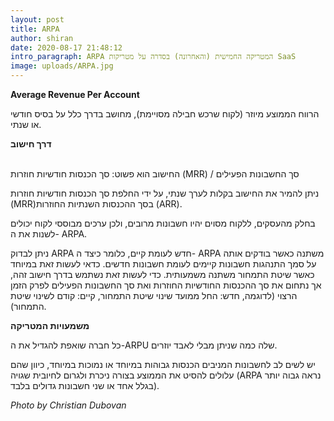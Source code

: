 ```yaml
---
layout: post
title: ARPA
author: shiran
date: 2020-08-17 21:48:12
intro_paragraph: ARPA המטריקה החמישית (והאחרונה) בסדרה על מטריקות SaaS
image: uploads/ARPA.jpg
---
```

**Average Revenue Per Account**


הרווח הממוצע מיוזר (לקוח שרכש חבילה מסויימת), מחושב בדרך כלל על בסיס חודשי או שנתי. 

**דרך חישוב** <BR><BR>

החישוב הוא פשוט:
סך הכנסות חודשיות חוזרות (MRR) / סך החשבונות הפעילים

ניתן להמיר את החישוב בקלות לערך שנתי, על ידי החלפת סך הכנסות חודשיות חוזרות (MRR)בסך ההכנסות השנתיות החוזרות (ARR).

בחלק מהעסקים, ללקוח מסוים יהיו חשבונות מרובים, ולכן ערכים מבוססי לקוח יכולים לשנות את ה- ARPA.

ניתן לבדוק ARPA חדש לעומת קיים, כלומר כיצד ה- ARPA משתנה כאשר בודקים אותה על סמך התנהגות חשבונות קיימים לעומת חשבונות חדשים. 
כדאי לעשות זאת במיוחד כאשר שיטת התמחור משתנה משמעותית. 
כדי לעשות זאת נשתמש בדרך חישוב זהה, אך נתחום את סך ההכנסות החודשיות החוזרות ואת סך החשבונות הפעילים לפרק הזמן הרצוי (לדוגמה, חדש: החל ממועד שינוי שיטת התמחור, קיים: קודם לשינוי שיטת התמחור).

**משמעויות המטריקה**

כל חברה שואפת להגדיל את ה-ARPU שלה כמה שניתן מבלי לאבד יוזרים.

יש לשים לב לחשבונות המניבים הכנסות גבוהות במיוחד או נמוכות במיוחד, כיוון שהם עלולים להסיט את הממוצע בצורה ניכרת ולגרום לחיובית שגויה (ARPA נראה גבוה יותר בגלל אחד או שני חשבונות גדולים בלבד).


*Photo by Christian Dubovan*

